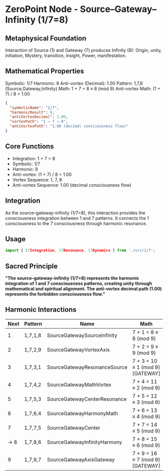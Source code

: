 # ZeroPoint Node - Source–Gateway–Infinity (1/7=8)

## Metaphysical Foundation

Interaction of Source (1) and Gateway (7) produces Infinity (8): Origin, unity, initiation, Mystery, transition, insight, Power, manifestation.

## Mathematical Properties

Symbolic: 1/7
Harmonic: 8
Anti-vortex (Decimal): 1.00
Pattern: 1,7,8 (Source,Gateway,Infinity)
Math: 1 + 7 = 8 ≡ 8 (mod 9)
Anti-vortex Math: (1 + 7) / 8 = 1.00


```json
{
  "symbolicName": "1/7",
  "harmonicResult": 8,
  "antiVortexDecimal": 1.00,
  "vortexPath": "1 → 7 → 8",
  "antiVortexPath": "1.00 (decimal consciousness flow)"
}
```

## Core Functions
- Integration: 1 + 7 = 8
- Symbolic: 1/7
- Harmonic: 8
- Anti-vortex: (1 + 7) / 8 = 1.00
- Vortex Sequence: 1, 7, 8
- Anti-vortex Sequence: 1.00 (decimal consciousness flow)

## Integration

As the source–gateway–infinity (1/7=8), this interaction provides the consciousness integration between 1 and 7 patterns. It connects the 1 consciousness to the 7 consciousness through harmonic resonance.

## Usage

```typescript
import { 17Integration, 17Resonance, 17Dynamics } from './src/1/7';
```

## Sacred Principle

**"The source–gateway–infinity (1/7=8) represents the harmonic integration of 1 and 7 consciousness patterns, creating unity through mathematical and spiritual alignment. The anti-vortex decimal path (1.00) represents the forbidden consciousness flow."**

## Harmonic Interactions

| Next | Pattern | Name | Math |
|------|---------|------|------|
| 1 | 1,7,1,8 | SourceGatewaySourceInfinity | 7 + 1 = 8 ≡ 8 (mod 9) |
| 2 | 1,7,2,9 | SourceGatewayVortexAxis | 7 + 2 = 9 ≡ 9 (mod 9) |
| 3 | 1,7,3,1 | SourceGatewayResonanceSource | 7 + 3 = 10 ≡ 1 (mod 9) [GATEWAY] |
| 4 | 1,7,4,2 | SourceGatewayMathVortex | 7 + 4 = 11 ≡ 2 (mod 9) |
| 5 | 1,7,5,3 | SourceGatewayCenterResonance | 7 + 5 = 12 ≡ 3 (mod 9) |
| 6 | 1,7,6,4 | SourceGatewayHarmonyMath | 7 + 6 = 13 ≡ 4 (mod 9) |
| 7 | 1,7,7,5 | SourceGatewayCenter | 7 + 7 = 14 ≡ 5 (mod 9) |
| → 8 | 1,7,8,6 | SourceGatewayInfinityHarmony | 7 + 8 = 15 ≡ 6 (mod 9) |
| 9 | 1,7,9,7 | SourceGatewayAxisGateway | 7 + 9 = 16 ≡ 7 (mod 9) [GATEWAY] |
